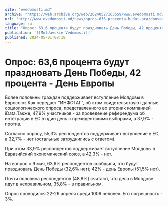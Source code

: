 ```yaml
---
site: "evedomosti.md"
archive: "https://web.archive.org/web/20240527163559/www.evedomosti.md/news/opros-636-procenta-budut-prazdnovat-den-pobedy-42-procenta-d"
url: "http://www.evedomosti.md/news/opros-636-procenta-budut-prazdnovat-den-pobedy-42-procenta-d"
language: ru
title: "Опрос: 63,6 процента будут праздновать День Победы, 42 процента - День Европы"
publication: '[[Moldavskie Vedomosti]]'
published: 2024-05-01T08:18
---
```


# Опрос: 63,6 процента будут праздновать День Победы, 42 процента - День Европы

Более половины граждан поддерживает вступление Молдовы в Евросоюз.Как передает "ИНФОТАГ", об этом свидетельствуют данные социологического опроса, представленного во вторник компанией iData.Также, 47,9% участников - за проведение референдума об интеграции в ЕС в один день с президентскими выборами, а 37,9% - против.

Согласно опросу, 55,3% респондентов поддерживает вступление в ЕС, а 32,7% - нет (остальные затруднились с ответом).

При этом 33,9% респондентов поддерживает вступление Молдовы в Евразийский экономический союз, а 42,3% - нет.

На вопрос о 9 мая, 63,6% респондентов сообщили, что будут праздновать День Победы (32,6% нет); 42% - день Европы (51,5% нет).

Почти половина респондентов (48,8%) считают, что дела в Молдове идут в неправильном, 35,8% - в правильном.

Опрос проводился 22-26 апреля среди 1006 человек. Его погрешность - 3%.